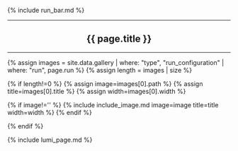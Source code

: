 {% include run_bar.md %}
<hr/>
<center><h2>{{ page.title }}</h2></center>
<hr/>

{% assign images = site.data.gallery | where: "type", "run_configuration" | where: "run", page.run %}
{% assign length = images | size %}

{% if length!=0 %}
{% assign image=images[0].path %}
{% assign title=images[0].title %}
{% assign width=images[0].width %}


{% if image!='' %}
{% include include_image.md image=image title=title width=width %}
{% endif %}

{% endif %}

{% include lumi_page.md %}
